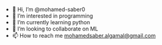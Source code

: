 - 👋 Hi, I’m @mohamed-saber0
- 👀 I’m interested in programming
- 🌱 I’m currently learning python
- 💞️ I’m looking to collaborate on ML
- 📫 How to reach me mohamedsaber.algamal@gmail.com

<!---
mohamed-saber0/mohamed-saber0 is a ✨ special ✨ repository because its `README.md` (this file) appears on your GitHub profile.
You can click the Preview link to take a look at your changes.
--->

